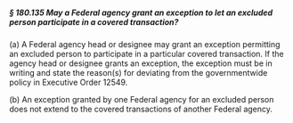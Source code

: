 ##### § 180.135 May a Federal agency grant an exception to let an excluded person participate in a covered transaction? #####

(a) A Federal agency head or designee may grant an exception permitting an excluded person to participate in a particular covered transaction. If the agency head or designee grants an exception, the exception must be in writing and state the reason(s) for deviating from the governmentwide policy in Executive Order 12549.

(b) An exception granted by one Federal agency for an excluded person does not extend to the covered transactions of another Federal agency.